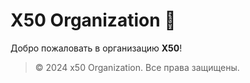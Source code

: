 # X50 Organization 🚀

Добро пожаловать в организацию **X50**!  


> © 2024 x50 Organization. Все права защищены.
